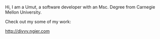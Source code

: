 Hi, I am a Umut, a software developer with an Msc. Degree from Carnegie Mellon University. 

Check out my some of my work:

http://divvy.ngier.com
